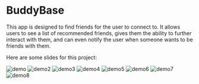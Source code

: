 # BuddyBase

This app is designed to find friends for the user to connect to. It allows users to see a list of recommended friends, gives them the ability to further interact with them, and can even notify the user when someone wants to be friends with them.

Here are some slides for this project:

![demo](img/demo.jpg)
![demo2](img/demo2.jpg)
![demo3](img/demo3.jpg)
![demo4](img/demo4.jpg)
![demo5](img/demo5.jpg)
![demo6](img/demo6.jpg)
![demo7](img/demo7.jpg)
![demo8](img/demo8.jpg)
